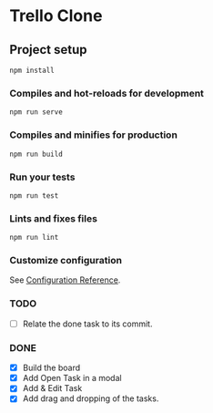 # Trello Clone

## Project setup
```
npm install
```

### Compiles and hot-reloads for development
```
npm run serve
```

### Compiles and minifies for production
```
npm run build
```

### Run your tests
```
npm run test
```

### Lints and fixes files
```
npm run lint
```

### Customize configuration
See [Configuration Reference](https://cli.vuejs.org/config/).

### TODO
- [ ] Relate the done task to its commit.
### DONE
- [x] Build the board
- [x] Add Open Task in a modal
- [x] Add & Edit Task
- [x] Add drag and dropping of the tasks.